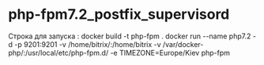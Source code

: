 # php-fpm7.2_postfix_supervisord
Строка для запуска :
docker build -t php-fpm .
docker run --name php7.2 -d -p 9201:9201  -v /home/bitrix/:/home/bitrix -v /var/docker-php/:/usr/local/etc/php-fpm.d/ -e TIMEZONE=Europe/Kiev php-fpm
